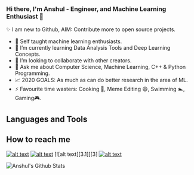 ### Hi there, I'm Anshul - Engineer, and Machine Learning Enthusiast 👋

✨ I am new to Github, AIM: Contribute more to open source projects.

- 🔭 Self taught machine learning enthusiasts.
- 🌱 I’m currently learning Data Analysis Tools and Deep Learning Concepts.
- 👯 I’m looking to collaborate with other creators.
- 💬 Ask me about Computer Science, Machine Learning, C++ & Python Programming.
- 📈 2020 GOALS: As much as can do better research in the area of ML.
- ⚡ Favourite time wasters: Cooking 🍕, Meme Editing 😄, Swimming 🏊, Gaming🎮.



## Languages and Tools

## How to reach me

<!-- Please don't remove this: Grab your social icons from https://github.com/carlsednaoui/gitsocial -->

[![alt text][1.1]][1]
[![alt text][2.1]][2]
[![alt text][3.1]][3]
[![alt text][6.1]][6]


<!-- links to social media icons -->
<!-- no need to change these -->

<!-- icons with padding -->

[1.1]: http://i.imgur.com/tXSoThF.png (twitter icon with padding)
[2.1]: http://i.imgur.com/P3YfQoD.png (facebook icon with padding)
[6.1]: http://i.imgur.com/0o48UoR.png (github icon with padding)

<!-- update these accordingly -->

[1]: https://twitter.com/Anshulpandya37
[2]: https://www.facebook.com/anshul.pandaya
[6]: http://www.github.com/ansh73

<!-- Please don't remove this: Grab your social icons from https://github.com/carlsednaoui/gitsocial -->



<img 
    align = "left"
    alt = "Anshul's Github Stats"
    src="https://github-readme-stats.vercel.app/api?username=ansh37&show_icons=true&hide_border=true"
    />
    

